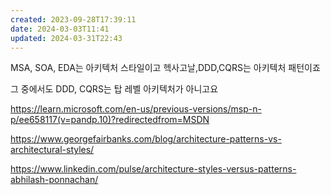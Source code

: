 ```yaml
---
created: 2023-09-28T17:39:11
date: 2024-03-03T11:41
updated: 2024-03-31T22:43
---
```

MSA, SOA, EDA는 아키텍처 스타일이고
헥사고날,DDD,CQRS는 아키텍처 패턴이죠

그 중에서도 DDD, CQRS는 탑 레벨 아키텍처가 아니고요

https://learn.microsoft.com/en-us/previous-versions/msp-n-p/ee658117(v=pandp.10)?redirectedfrom=MSDN

https://www.georgefairbanks.com/blog/architecture-patterns-vs-architectural-styles/

https://www.linkedin.com/pulse/architecture-styles-versus-patterns-abhilash-ponnachan/